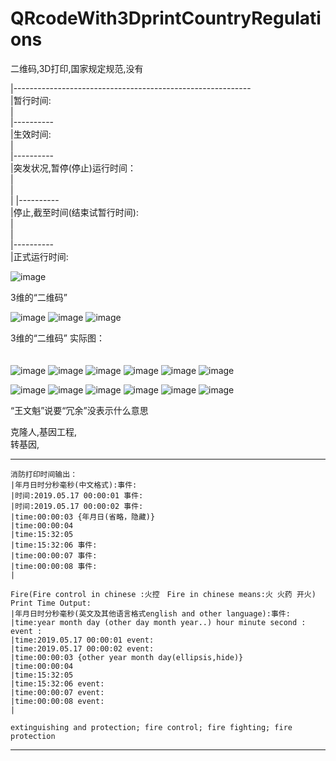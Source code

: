 # QRcodeWith3DprintCountryRegulations
二维码,3D打印,国家规定规范,没有

|-----------------------------------------------------------     </br>
|暂行时间:                                                        </br>
|                                                               
|----------                                                      </br>
|生效时间:                                                        </br>
|                                                                 
|----------                                                      </br>
|突发状况,暂停(停止)运行时间：                                      </br>
|                                                                 
|                       
|
|----------                                                       </br>
|停止,截至时间(结束试暂行时间):                                     </br>
|                                                                 </br>
|                                                                 </br>
|----------                                                       </br>
|正式运行时间:                                                      </br>

![image](https://github.com/qizhoward/GameCarSystemDemo/raw/master/make.PNG)


3维的“二维码”                                                        </br>

![image](https://github.com/PhoneDeveloperExplore/QRcodeWith3DprintCountryRegulations/raw/master/QRcode1.PNG)
![image](https://github.com/PhoneDeveloperExplore/QRcodeWith3DprintCountryRegulations/blob/master/QRcode2.PNG)
![image](https://github.com/qizhoward/PhoneDeveloperExplore/QRcodeWith3DprintCountryRegulations/blob/master/QRcode3.PNG)


3维的“二维码” 实际图：　　　　　　　　　　　　　　　　　　　　　　　　　 </br>　　　


![image](https://github.com/PhoneDeveloperExplore/QRcodeWith3DprintCountryRegulations/blob/master/QRcodeSJ1.PNG)
![image](https://github.com/PhoneDeveloperExplore/QRcodeWith3DprintCountryRegulations/blob/master/QRcodeSJ2.PNG)
![image](https://github.com/PhoneDeveloperExplore/QRcodeWith3DprintCountryRegulations/blob/master/QRcodeSJ3.PNG)
![image](https://github.com/PhoneDeveloperExplore/QRcodeWith3DprintCountryRegulations/blob/master/QRcodeSJ4.PNG)
![image](https://github.com/PhoneDeveloperExplore/QRcodeWith3DprintCountryRegulations/blob/master/QRcodeSJ5.PNG)
![image](https://github.com/PhoneDeveloperExplore/QRcodeWith3DprintCountryRegulations/blob/master/QRcodeSJ6.PNG)

![image](https://github.com/PhoneDeveloperExplore/QRcodeWith3DprintCountryRegulations/blob/master/二维码实际1.PNG)
![image](https://github.com/PhoneDeveloperExplore/QRcodeWith3DprintCountryRegulations/blob/master/二维码实际2.PNG)
![image](https://github.com/PhoneDeveloperExplore/QRcodeWith3DprintCountryRegulations/blob/master/二维码实际3.PNG)
![image](https://github.com/PhoneDeveloperExplore/QRcodeWith3DprintCountryRegulations/blob/master/二维码实际4.PNG)
![image](https://github.com/PhoneDeveloperExplore/QRcodeWith3DprintCountryRegulations/blob/master/二维码实际5.PNG)
![image](https://github.com/PhoneDeveloperExplore/QRcodeWith3DprintCountryRegulations/blob/master/二维码实际6.PNG)


“王文魁”说要“冗余”没表示什么意思                                     </br>

克隆人,基因工程,                                                    </br>
转基因,                                                            </br>


----------

    消防打印时间输出：                              
    |年月日时分秒毫秒(中文格式):事件:　                
    |时间:2019.05.17 00:00:01 事件:
    |时间:2019.05.17 00:00:02 事件:
    |time:00:00:03 {年月日(省略，隐藏)}
    |time:00:00:04 
    |time:15:32:05 
    |time:15:32:06 事件:
    |time:00:00:07 事件:
    |time:00:00:08 事件:
    |
    
    Fire(Fire control in chinese :火控　Fire in chinese means:火 火药 开火) Print Time Output:
    |年月日时分秒毫秒(英文及其他语言格式english and other language):事件:
    |time:year month day (other day month year..) hour minute second : event :
    |time:2019.05.17 00:00:01 event:
    |time:2019.05.17 00:00:02 event:
    |time:00:00:03 {other year month day(ellipsis,hide)}
    |time:00:00:04
    |time:15:32:05
    |time:15:32:06 event:
    |time:00:00:07 event:
    |time:00:00:08 event:
    |
    
    extinguishing and protection; fire control; fire fighting; fire protection
    
----------    






